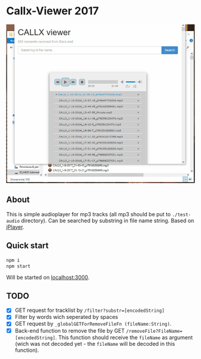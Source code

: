 # Callx-Viewer 2017

![gif](./img/callx-viewer.gif)

## About

This is simple audioplayer for mp3 tracks (all mp3 should be put to `./test-audio` directory).
Can be searched by substring in file name string.
Based on [jPlayer](http://jplayer.org/latest/demo-02-jPlayerPlaylist/?theme=0).

## Quick start

```
npm i
npm start
```

Will be started on [localhost:3000](http://localhost:3000).

## TODO

- [x] GET request for tracklist by `/filter?substr=[encodedString]`
- [x] Filter by words wich seperated by spaces
- [x] GET request by `_globalGETForRemoveFileFn (fileName:String)`.
- [x] Back-end function to remove the file by GET `/removeFile?FileName=[encodedString]`. This function should receive the `fileName` as argument (wich was not decoded yet - the `fileName` will be decoded in this function).
